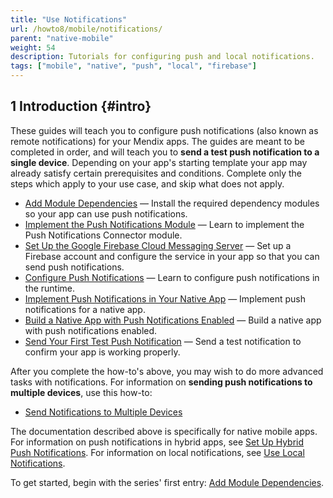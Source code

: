 ```yaml
---
title: "Use Notifications"
url: /howto8/mobile/notifications/
parent: "native-mobile"
weight: 54
description: Tutorials for configuring push and local notifications.
tags: ["mobile", "native", "push", "local", "firebase"]
---
```


## 1 Introduction {#intro}

These guides will teach you to configure push notifications (also known as remote notifications) for your Mendix apps. The guides are meant to be completed in order, and will teach you to **send a test push notification to a single device**. Depending on your app's starting template your app may already satisfy certain prerequisites and conditions. Complete only the steps which apply to your use case, and skip what does not apply.

* [Add Module Dependencies](/howto8/mobile/notif-add-module-depends/) — Install the required dependency modules so your app can use push notifications.
* [Implement the Push Notifications Module](/howto8/mobile/notif-implement-module/) — Learn to implement the Push Notifications Connector module.
* [Set Up the Google Firebase Cloud Messaging Server](/howto8/mobile/setting-up-google-firebase-cloud-messaging-server/) — Set up a Firebase account and configure the service in your app so that you can send push notifications.
* [Configure Push Notifications](/howto8/mobile/notif-config-push/) — Learn to configure push notifications in the runtime.
* [Implement Push Notifications in Your Native App](/howto8/mobile/notif-implement-native/) — Implement push notifications for a native app.
* [Build a Native App with Push Notifications Enabled](/howto8/mobile/notif-build-native/) — Build a native app with push notifications enabled.
* [Send Your First Test Push Notification](/howto8/mobile/notif-send-test/) — Send a test notification to confirm your app is working properly.

After you complete the how-to's above, you may wish to do more advanced tasks with notifications. For information on **sending push notifications to multiple devices**, use this how-to:

* [Send Notifications to Multiple Devices](/howto8/mobile/notif-mult-devices/)

The documentation described above is specifically for native mobile apps. For information on push notifications in hybrid apps, see [Set Up Hybrid Push Notifications](/howto8/mobile/setting-up-hybrid-push-notifications/). For information on local notifications, see [Use Local Notifications](/howto8/mobile/local-notif-parent/).

To get started, begin with the series' first entry: [Add Module Dependencies](/howto8/mobile/notif-add-module-depends/).